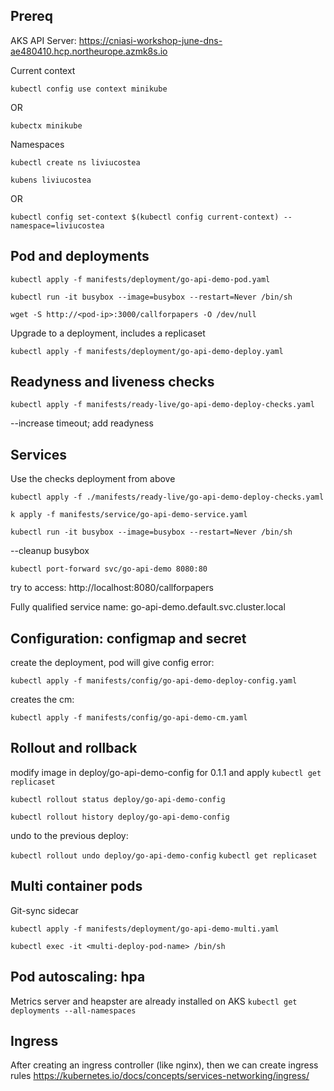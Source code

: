 ## Prereq

AKS API Server:
https://cniasi-workshop-june-dns-ae480410.hcp.northeurope.azmk8s.io


Current context

`kubectl config use context minikube`

OR

`kubectx minikube`

Namespaces

`kubectl create ns liviucostea`


`kubens liviucostea`

OR 

`kubectl config set-context $(kubectl config current-context) --namespace=liviucostea`

## Pod and deployments

`kubectl apply -f manifests/deployment/go-api-demo-pod.yaml`

`kubectl run -it busybox --image=busybox --restart=Never /bin/sh`

`wget -S http://<pod-ip>:3000/callforpapers -O /dev/null`


Upgrade to a deployment, includes a replicaset


`kubectl apply -f manifests/deployment/go-api-demo-deploy.yaml`


## Readyness and liveness checks

`kubectl apply -f manifests/ready-live/go-api-demo-deploy-checks.yaml`

--increase timeout; add readyness

## Services

Use the checks deployment from above

`kubectl apply -f ./manifests/ready-live/go-api-demo-deploy-checks.yaml`

`k apply -f manifests/service/go-api-demo-service.yaml`

`kubectl run -it busybox --image=busybox --restart=Never /bin/sh`

--cleanup busybox

`kubectl port-forward svc/go-api-demo 8080:80`

try to access:
http://localhost:8080/callforpapers


Fully qualified service name:
go-api-demo.default.svc.cluster.local

## Configuration: configmap and secret

create the deployment, pod will give config error:

`kubectl apply -f manifests/config/go-api-demo-deploy-config.yaml`

creates the cm:

`kubectl apply -f manifests/config/go-api-demo-cm.yaml`

## Rollout and rollback

modify image in deploy/go-api-demo-config for 0.1.1 and apply
`kubectl get replicaset`

`kubectl rollout status deploy/go-api-demo-config`

`kubectl rollout history deploy/go-api-demo-config`

undo to the previous deploy:

`kubectl rollout undo deploy/go-api-demo-config`
`kubectl get replicaset`

## Multi container pods

Git-sync sidecar

`kubectl apply -f manifests/deployment/go-api-demo-multi.yaml`

`kubectl exec -it <multi-deploy-pod-name> /bin/sh`


## Pod autoscaling: hpa

Metrics server and heapster are already installed on AKS
`kubectl get deployments --all-namespaces`


## Ingress

After creating an ingress controller (like nginx), then we can create ingress rules
https://kubernetes.io/docs/concepts/services-networking/ingress/



